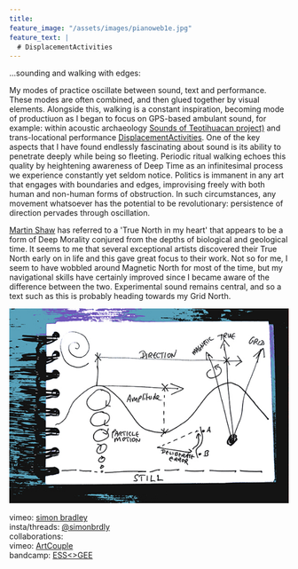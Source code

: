 ```yaml
---
title:
feature_image: "/assets/images/pianoweb1e.jpg"
feature_text: |
  # DisplacementActivities
---
```


 ...sounding and walking with edges:

 My modes of practice oscillate between sound, text and performance. These modes are often combined, and then glued together by visual elements. Alongside this, walking is a constant inspiration, becoming mode of productiuon as I began to focus on GPS-based ambulant sound, for example: within acoustic archaeology [Sounds of Teotihuacan project)](https://teosoundmap.com/) and trans-locational performance [DisplacementActivities](https://displacementactivities1.wordpress.com/2018/02/14/thetraverse/). One of the key aspects that I have found endlessly fascinating about sound is its ability to penetrate deeply while being so fleeting. Periodic ritual walking echoes this quality by heightening awareness of Deep Time as an infinitesimal process we experience constantly yet seldom notice. Politics is immanent in any art that engages with boundaries and edges, improvising freely with both human and non-human forms of obstruction. In such circumstances, any movement whatsoever has the potential to be revolutionary: persistence of direction pervades through oscillation. 
 
 [Martin Shaw](https://philipcarr-gomm.com/locating-true-north-hearts/) has referred to a 'True North in my heart' that appears to be a form of Deep Morality conjured from the depths of biological and geological time. It seems to me that several exceptional artists discovered their True North early on in life and this gave great focus to their work. Not so for me, I seem to have wobbled around Magnetic North for most of the time, but my navigational skills have certainly improved since I became aware of the difference between the two. Experimental sound remains central, and so a text such as this is probably heading towards my Grid North. 

<p align="center">
  <img src="assets/images/wavesblue-small.jpeg" alt="Waves image">
</p>

 vimeo: [simon bradley](https://vimeo.com/user6604380)  
 insta/threads: [@simonbrdly](https://www.instagram.com/simonbrdly)  
 collaborations:  
 vimeo: [ArtCouple](https://vimeo.com/user127952551)  
 bandcamp: [ESS<>GEE](https://essgee1.bandcamp.com/)   
